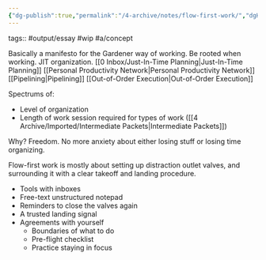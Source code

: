 ```yaml
---
{"dg-publish":true,"permalink":"/4-archive/notes/flow-first-work/","dgHomeLink":true,"dgPassFrontmatter":false}
---
```


tags:: #output/essay #wip #a/concept

Basically a manifesto for the Gardener way of working.
Be rooted when working.
JIT organization. [[0 Inbox/Just-In-Time Planning|Just-In-Time Planning]]
[[Personal Productivity Network|Personal Productivity Network]]
[[Pipelining|Pipelining]]
[[Out-of-Order Execution|Out-of-Order Execution]]

Spectrums of:
- Level of organization
- Length of work session required for types of work ([[4 Archive/Imported/Intermediate Packets|Intermediate Packets]])

Why? Freedom. No more anxiety about either losing stuff or losing time organizing.

Flow-first work is mostly about setting up distraction outlet valves, and surrounding it with a clear takeoff and landing procedure.
- Tools with inboxes
- Free-text unstructured notepad
- Reminders to close the valves again
- A trusted landing signal
- Agreements with yourself
	- Boundaries of what to do
	- Pre-flight checklist
	- Practice staying in focus